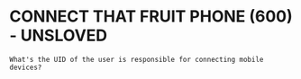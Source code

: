 # CONNECT THAT FRUIT PHONE (600) - UNSLOVED
`What's the UID of the user is responsible for connecting mobile devices?`
